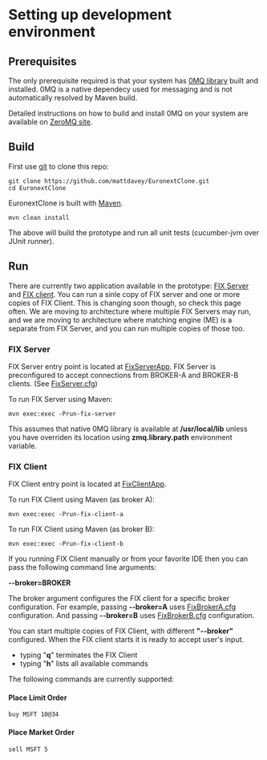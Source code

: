 # Setting up development environment

## Prerequisites
The only prerequisite required is that your system has [0MQ library](http://www.zeromq.org/) built and installed. 0MQ is a native dependecy used for messaging and is not automatically resolved by Maven build.

Detailed instructions on how to build and install 0MQ on your system are available on [ZeroMQ site](http://www.zeromq.org/intro:get-the-software).

## Build
First use [git](http://git-scm.com/) to clone this repo:

    git clone https://github.com/mattdavey/EuronextClone.git
    cd EuronextClone

EuronextClone is built with [Maven](http://maven.apache.org/).

    mvn clean install

The above will build the prototype and run all unit tests (cucumber-jvm over JUnit runner).

## Run

There are currently two application available in the prototype: [FIX Server](#fix-server) and [FIX client](#fix-client). You can run a sinle copy of FIX server and one or more copies of FIX Client.
This is changing soon though, so check this page often. We are moving to architecture where multiple FIX Servers may run, and we are moving to architecture where matching engine (ME)
is a separate from FIX Server, and you can run multiple copies of those too.

### FIX Server

FIX Server entry point is located at [FixServerApp](../src/main/java/com/euronext/fix/server/FixServerApp.java). FIX Server is preconfigured to accept connections from BROKER-A and BROKER-B clients.
(See [FixServer.cfg](../src/main/resources/FixServer.cfg))

To run FIX Server using Maven:

    mvn exec:exec -Prun-fix-server

This assumes that native 0MQ library is available at **/usr/local/lib** unless you have overriden its location using **zmq.library.path** environment variable.

### FIX Client

FIX Client entry point is located at [FixClientApp](../src/main/java/com/euronext/fix/client/FixClientApp.java).

To run FIX Client using Maven (as broker A):

    mvn exec:exec -Prun-fix-client-a

To run FIX Client using Maven (as broker B):

    mvn exec:exec -Prun-fix-client-b

If you running FIX Client manually or from your favorite IDE then you can pass the following command line arguments:

 **--broker=BROKER**

 The broker argument configures the FIX client for a specific broker configuration.
 For example, passing **--broker=A** uses [FixBrokerA.cfg](../src/main/resources/FixBrokerA.cfg) configuration. And passing **--broker=B** uses [FixBrokerB.cfg](../src/main/resources/FixBrokerB.cfg) configuration.

 You can start multiple copies of FIX Client, with different **"--broker"** configured. When the FIX client starts it is ready to accept user's input.

 * typing "**q**" terminates the FIX Client
 * typing "**h**" lists all available commands

The following commands are currently supported:

#### Place Limit Order

    buy MSFT 10@34

#### Place Market Order

    sell MSFT 5

